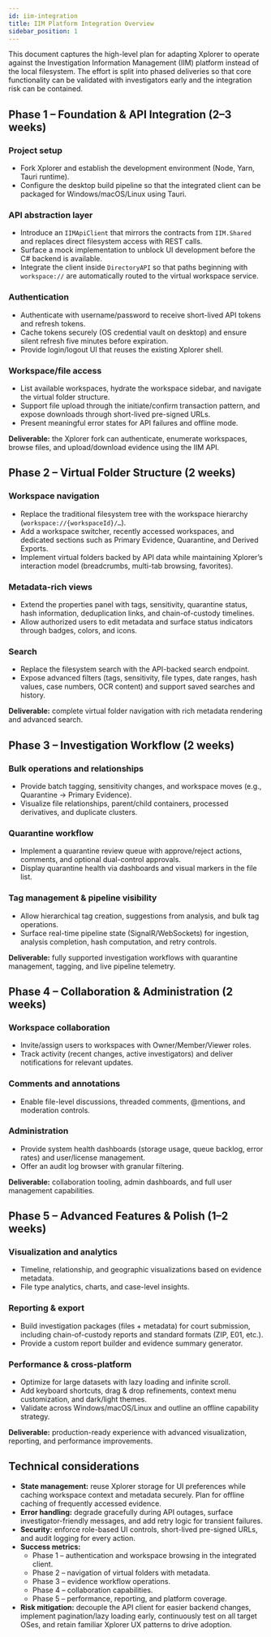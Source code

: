 ```yaml
---
id: iim-integration
title: IIM Platform Integration Overview
sidebar_position: 1
---
```


This document captures the high-level plan for adapting Xplorer to operate against the Investigation Information Management (IIM) platform instead of the local filesystem. The effort is split into phased deliveries so that core functionality can be validated with investigators early and the integration risk can be contained.

## Phase 1 – Foundation & API Integration (2–3 weeks)

### Project setup
- Fork Xplorer and establish the development environment (Node, Yarn, Tauri runtime).
- Configure the desktop build pipeline so that the integrated client can be packaged for Windows/macOS/Linux using Tauri.

### API abstraction layer
- Introduce an `IIMApiClient` that mirrors the contracts from `IIM.Shared` and replaces direct filesystem access with REST calls.
- Surface a mock implementation to unblock UI development before the C# backend is available.
- Integrate the client inside `DirectoryAPI` so that paths beginning with `workspace://` are automatically routed to the virtual workspace service.

### Authentication
- Authenticate with username/password to receive short-lived API tokens and refresh tokens.
- Cache tokens securely (OS credential vault on desktop) and ensure silent refresh five minutes before expiration.
- Provide login/logout UI that reuses the existing Xplorer shell.

### Workspace/file access
- List available workspaces, hydrate the workspace sidebar, and navigate the virtual folder structure.
- Support file upload through the initiate/confirm transaction pattern, and expose downloads through short-lived pre-signed URLs.
- Present meaningful error states for API failures and offline mode.

**Deliverable:** the Xplorer fork can authenticate, enumerate workspaces, browse files, and upload/download evidence using the IIM API.

## Phase 2 – Virtual Folder Structure (2 weeks)

### Workspace navigation
- Replace the traditional filesystem tree with the workspace hierarchy (`workspace://{workspaceId}/…`).
- Add a workspace switcher, recently accessed workspaces, and dedicated sections such as Primary Evidence, Quarantine, and Derived Exports.
- Implement virtual folders backed by API data while maintaining Xplorer’s interaction model (breadcrumbs, multi-tab browsing, favorites).

### Metadata-rich views
- Extend the properties panel with tags, sensitivity, quarantine status, hash information, deduplication links, and chain-of-custody timelines.
- Allow authorized users to edit metadata and surface status indicators through badges, colors, and icons.

### Search
- Replace the filesystem search with the API-backed search endpoint.
- Expose advanced filters (tags, sensitivity, file types, date ranges, hash values, case numbers, OCR content) and support saved searches and history.

**Deliverable:** complete virtual folder navigation with rich metadata rendering and advanced search.

## Phase 3 – Investigation Workflow (2 weeks)

### Bulk operations and relationships
- Provide batch tagging, sensitivity changes, and workspace moves (e.g., Quarantine → Primary Evidence).
- Visualize file relationships, parent/child containers, processed derivatives, and duplicate clusters.

### Quarantine workflow
- Implement a quarantine review queue with approve/reject actions, comments, and optional dual-control approvals.
- Display quarantine health via dashboards and visual markers in the file list.

### Tag management & pipeline visibility
- Allow hierarchical tag creation, suggestions from analysis, and bulk tag operations.
- Surface real-time pipeline state (SignalR/WebSockets) for ingestion, analysis completion, hash computation, and retry controls.

**Deliverable:** fully supported investigation workflows with quarantine management, tagging, and live pipeline telemetry.

## Phase 4 – Collaboration & Administration (2 weeks)

### Workspace collaboration
- Invite/assign users to workspaces with Owner/Member/Viewer roles.
- Track activity (recent changes, active investigators) and deliver notifications for relevant updates.

### Comments and annotations
- Enable file-level discussions, threaded comments, @mentions, and moderation controls.

### Administration
- Provide system health dashboards (storage usage, queue backlog, error rates) and user/license management.
- Offer an audit log browser with granular filtering.

**Deliverable:** collaboration tooling, admin dashboards, and full user management capabilities.

## Phase 5 – Advanced Features & Polish (1–2 weeks)

### Visualization and analytics
- Timeline, relationship, and geographic visualizations based on evidence metadata.
- File type analytics, charts, and case-level insights.

### Reporting & export
- Build investigation packages (files + metadata) for court submission, including chain-of-custody reports and standard formats (ZIP, E01, etc.).
- Provide a custom report builder and evidence summary generator.

### Performance & cross-platform
- Optimize for large datasets with lazy loading and infinite scroll.
- Add keyboard shortcuts, drag & drop refinements, context menu customization, and dark/light themes.
- Validate across Windows/macOS/Linux and outline an offline capability strategy.

**Deliverable:** production-ready experience with advanced visualization, reporting, and performance improvements.

## Technical considerations

- **State management:** reuse Xplorer storage for UI preferences while caching workspace context and metadata securely. Plan for offline caching of frequently accessed evidence.
- **Error handling:** degrade gracefully during API outages, surface investigator-friendly messages, and add retry logic for transient failures.
- **Security:** enforce role-based UI controls, short-lived pre-signed URLs, and audit logging for every action.
- **Success metrics:**
  - Phase 1 – authentication and workspace browsing in the integrated client.
  - Phase 2 – navigation of virtual folders with metadata.
  - Phase 3 – evidence workflow operations.
  - Phase 4 – collaboration capabilities.
  - Phase 5 – performance, reporting, and platform coverage.
- **Risk mitigation:** decouple the API client for easier backend changes, implement pagination/lazy loading early, continuously test on all target OSes, and retain familiar Xplorer UX patterns to drive adoption.
